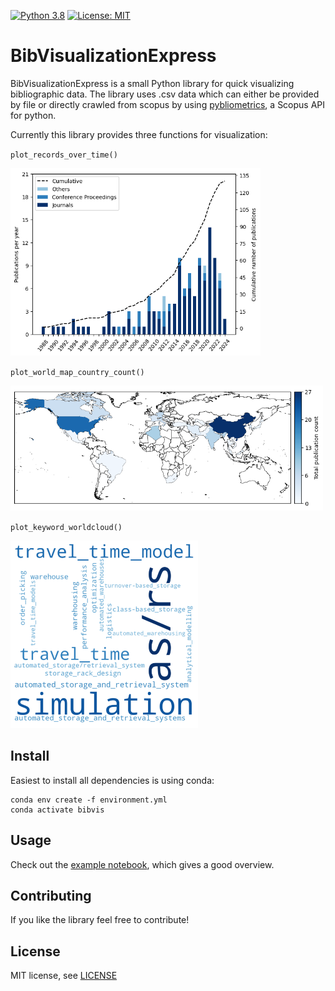 [![Python 3.8](https://img.shields.io/badge/python-3.8-blue.svg)](https://www.python.org/downloads/release/python-380/) [![License: MIT](https://img.shields.io/badge/License-MIT-yellow.svg)](https://opensource.org/licenses/MIT)



# BibVisualizationExpress


BibVisualizationExpress is a small Python library for quick visualizing bibliographic data.
The library uses .csv data which can either be provided by file
or directly crawled from scopus by using [pybliometrics](https://github.com/pybliometrics-dev/pybliometrics), a Scopus API for python.  

Currently this library provides three functions for visualization:

`plot_records_over_time()` 


<img src="images/example_records_over_time.png" alt="RecordsOverTime" width="400" height="300">

`plot_world_map_country_count()`

<img src="images/example_world_map_country_count.png" alt="WorldMapCountryCount" width="500" height="200">

`plot_keyword_worldcloud()`

<img src="images/example_keyword_worldcloud.png" alt="KeywordWorldcloud" width="300" height="300">

## Install
Easiest to install all dependencies is using conda:
``` 
conda env create -f environment.yml  
conda activate bibvis
```

## Usage
Check out the [example notebook](examples/generate_figures.ipynb), which gives a good overview.

## Contributing
If you like the library feel free to contribute!

## License
MIT license, see [LICENSE](LICENSE)
